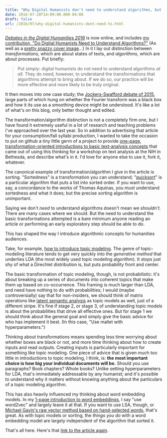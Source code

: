 ```yaml
---
title: "Why Digital Humanists don't need to understand algorithms, but do need to understand transformations"
date: 2016-07-20T14:09:00.000-04:00
draft: false
url: /2016/07/why-digital-humanists-dont-need-to.html
---
```


_[Debates in the Digital Humanities 2016](http://dhdebates.gc.cuny.edu/debates/2)_ is now online, and includes [my contribution, "Do Digital Humanists Need to Understand Algorithms?"](http://dhdebates.gc.cuny.edu/debates/text/99) (As well as a [pretty snazzy cover image](https://images-na.ssl-images-amazon.com/images/I/41oJkscJ1hL.jpg)…) In it I lay out distinction between _transformations,_ which are about states of texts, and _algorithms,_ which are about processes. Put briefly:

> Put simply: digital humanists do not need to understand algorithms [](https://www.blogger.com/null)*at all.* They do need, however, to understand the transformations that algorithms attempt to bring about. If we do so, our practice will be more effective and more likely to be truly original.

It then moves into one case study; the [Jockers-Swafford debate of 2015](http://benschmidt.org/HDA15/?page_id=10#week-13-april-16-debates-in-humanities-data-analysis), large parts of which hung on whether the Fourier transform was a black box and how it its use as a smoothing device might be understood. It's like a lot of what's on this blog, only better thought and edited.

The transformation/algorithm distinction is not a completely firm one, but I have found it extremely useful in a lot of research and teaching problems I've approached over the last year. So in addition to advertising that article for your consumption/fall syllabi production, I wanted to take the occasion to put on github a tiny little germ of a project to provide [one-page, transformation-oriented introductions to basic text-analysis concepts](https://github.com/HumanitiesDataAnalysis/transformations) that came out of using this thinking for a workshop on text analysis at the NIH in Bethesda, and describe what's in it. I'd love for anyone else to use it, fork it, whatever.

The canonical example of transformation/algorithm I give in the article is sorting. "Sortedness" is a transformation you can understand; "[quicksort](https://bost.ocks.org/mike/algorithms/#sorting)" is a particular algorithm that puts a list into sorted order. If you want to use, say, a concordance to the works of Thomas Aquinas, you *must* understand sortedness and what it does; but the precise sorting algorithm is unimportant.

Saying we don't _need_ to understand algorithms doesn't mean we _shouldn't._ There are many cases where we should. But the need to understand the basic transformations attempted is a bare minimum anyone reading an article or performing an early exploratory step should be able to do.

This has shaped the way I introduce algorithmic concepts for humanities audiences.

Take, for example, [how to introduce topic modeling](https://github.com/HumanitiesDataAnalysis/transformations/blob/master/pdfs/Topic_Modeling.pdf). The genre of topic-modeling literature tends to get very quickly into the _generative method_ that underlies LDA (the most widely used topic modeling algorithm). It stops just shy of what a Direchlet distribution is, but puts probability front and center.

The basic transformation of topic modeling, though, is not probabilistic: it's about breaking up a series of documents into coherent topics that make them up based on co-occurrence. This framing is much larger than LDA, and need have nothing to do with probabilities; I would (maybe controversially) say that for non-insiders, we should think of matrix operations like [latent semantic analysis](https://en.wikipedia.org/wiki/Latent_semantic_analysis) as topic models as well, just of a different stripe. It's fine if stage 2, or stage 3, of understanding topic models is about the probabilities that drive all effective ones. But for stage 1 we should think about the general goal and simply give the basic advice for who has implement it best. (In this case, "Use mallet with hyperparameters.")

Thinking about transformations means spending less time worrying about whether boxes are black or not, and more time thinking about how to create inputs and read outputs. Creating inputs is particularly important for something like topic modeling. One piece of advice that is given much too little in introductions to topic modeling, I think, is: **the most important choice is how big your individual documents will be.** Should you use paragraphs? Book chapters? Whole books? Unlike setting hyperparameters for LDA, that's immediately addressable by any humanist; and it's possible to understand why it matters without knowing anything about the particulars of a topic modeling algorithm.

This has also heavily influenced my thinking about word embedding models. In my [1-page introduction to word embeddings](https://github.com/HumanitiesDataAnalysis/transformations/blob/master/pdfs/Word_Embeddings.pdf), I say "use word2vec" and largely leave it at that. If you want to use LSA, though, or [Michael Gavin's raw vector method based on hand-selected words](http://modelingliteraryhistory.org/2015/09/18/the-arithmetic-of-concepts-a-response-to-peter-de-bolla/), that's great. As with topic models or sorting, the _things you do_ with a word embedding model are largely independent of the algorithm that sorted it.

That's all here. Here's that [link to the article again](http://dhdebates.gc.cuny.edu/debates/text/99).
